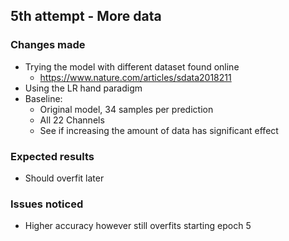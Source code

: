 
## 5th attempt - More data 

### Changes made
- Trying the model with different dataset found online
    - https://www.nature.com/articles/sdata2018211
- Using the LR hand paradigm
- Baseline:
    - Original model, 34 samples per prediction
    - All 22 Channels
    - See if increasing the amount of data has significant effect

### Expected results
- Should overfit later

### Issues noticed
- Higher accuracy however still overfits starting epoch 5
